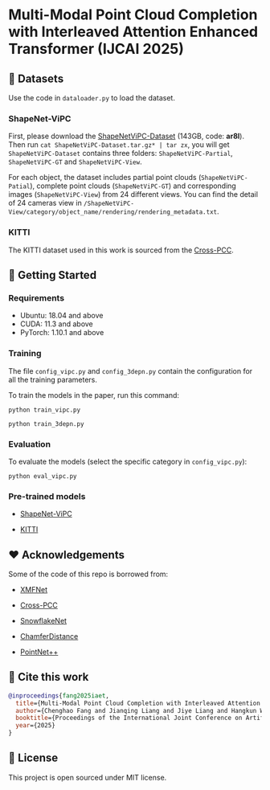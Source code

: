 # Multi-Modal Point Cloud Completion with Interleaved Attention Enhanced Transformer (IJCAI 2025)

## 🌱 Datasets
Use the code in  ``dataloader.py`` to load the dataset. 

### ShapeNet-ViPC
First, please download the [ShapeNetViPC-Dataset](https://pan.baidu.com/s/1NJKPiOsfRsDfYDU_5MH28A) (143GB, code: **ar8l**). Then run ``cat ShapeNetViPC-Dataset.tar.gz* | tar zx``, you will get ``ShapeNetViPC-Dataset`` contains three folders: ``ShapeNetViPC-Partial``, ``ShapeNetViPC-GT`` and ``ShapeNetViPC-View``. 

For each object, the dataset includes partial point clouds (``ShapeNetViPC-Patial``), complete point clouds (``ShapeNetViPC-GT``) and corresponding images (``ShapeNetViPC-View``) from 24 different views. You can find the detail of 24 cameras view in ``/ShapeNetViPC-View/category/object_name/rendering/rendering_metadata.txt``.

### KITTI
The KITTI dataset used in this work is sourced from the [Cross-PCC](https://github.com/ltwu6/cross-pcc).

## 🚀 Getting Started
### Requirements
- Ubuntu: 18.04 and above
- CUDA: 11.3 and above
- PyTorch: 1.10.1 and above

### Training
The file ``config_vipc.py`` and ``config_3depn.py`` contain the configuration for all the training parameters.

To train the models in the paper, run this command:

```train
python train_vipc.py
```

```or
python train_3depn.py 
```

### Evaluation
To evaluate the models (select the specific category in ``config_vipc.py``):

```eval
python eval_vipc.py 
```

### Pre-trained models
- [ShapeNet-ViPC](https://drive.google.com/drive/folders/1_0qIEw5huCMcc5ZsKSCMM98BQT8tJhC8?usp=sharing)

- [KITTI](https://drive.google.com/drive/folders/1uPCrkp-UDTiY7k1Xu2Ix1A-lGUmh3yfG?usp=sharing)

## ❤️ Acknowledgements
Some of the code of this repo is borrowed from:

- [XMFNet](https://github.com/diegovalsesia/XMFnet)

- [Cross-PCC](https://github.com/ltwu6/cross-pcc)

- [SnowflakeNet](https://github.com/AllenXiangX/SnowflakeNet)

- [ChamferDistance](https://github.com/ThibaultGROUEIX/ChamferDistancePytorch)

- [PointNet++](https://github.com/erikwijmans/Pointnet2_PyTorch)

## 📄 Cite this work

```bibtex
@inproceedings{fang2025iaet,
  title={Multi-Modal Point Cloud Completion with Interleaved Attention Enhanced Transformer},
  author={Chenghao Fang and Jianqing Liang and Jiye Liang and Hangkun Wang and Kaixuan Yao and Feilong Cao},
  booktitle={Proceedings of the International Joint Conference on Artificial Intelligence (IJCAI)},
  year={2025}
}
```

## 📌 License

This project is open sourced under MIT license.
